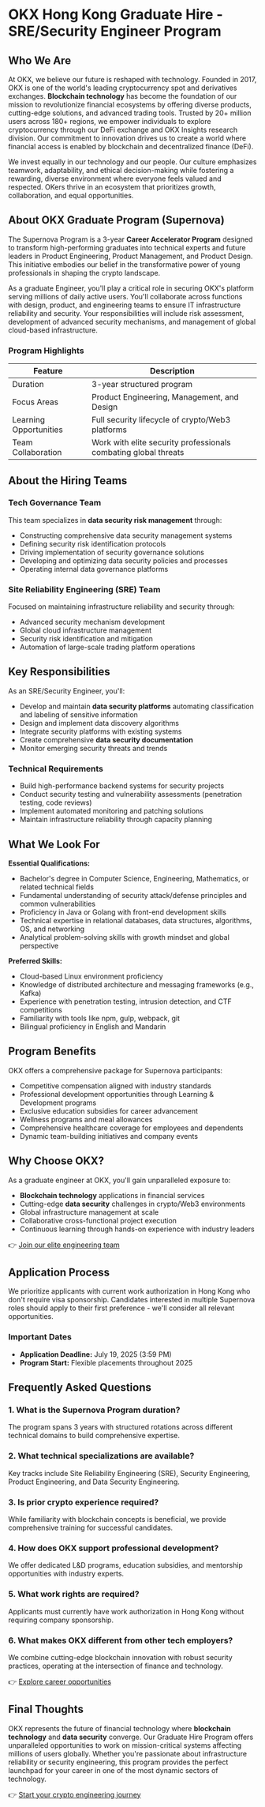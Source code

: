 # OKX Hong Kong Graduate Hire - SRE/Security Engineer Program

## Who We Are

At OKX, we believe our future is reshaped with technology. Founded in 2017, OKX is one of the world's leading cryptocurrency spot and derivatives exchanges. **Blockchain technology** has become the foundation of our mission to revolutionize financial ecosystems by offering diverse products, cutting-edge solutions, and advanced trading tools. Trusted by 20+ million users across 180+ regions, we empower individuals to explore cryptocurrency through our DeFi exchange and OKX Insights research division. Our commitment to innovation drives us to create a world where financial access is enabled by blockchain and decentralized finance (DeFi).

We invest equally in our technology and our people. Our culture emphasizes teamwork, adaptability, and ethical decision-making while fostering a rewarding, diverse environment where everyone feels valued and respected. OKers thrive in an ecosystem that prioritizes growth, collaboration, and equal opportunities.

## About OKX Graduate Program (Supernova)

The Supernova Program is a 3-year **Career Accelerator Program** designed to transform high-performing graduates into technical experts and future leaders in Product Engineering, Product Management, and Product Design. This initiative embodies our belief in the transformative power of young professionals in shaping the crypto landscape.

As a graduate Engineer, you'll play a critical role in securing OKX's platform serving millions of daily active users. You'll collaborate across functions with design, product, and engineering teams to ensure IT infrastructure reliability and security. Your responsibilities will include risk assessment, development of advanced security mechanisms, and management of global cloud-based infrastructure.

### Program Highlights

| Feature                | Description                                                                 |
|------------------------|-----------------------------------------------------------------------------|
| Duration               | 3-year structured program                                                   |
| Focus Areas            | Product Engineering, Management, and Design                                 |
| Learning Opportunities | Full security lifecycle of crypto/Web3 platforms                            |
| Team Collaboration     | Work with elite security professionals combating global threats             |

## About the Hiring Teams

### Tech Governance Team

This team specializes in **data security risk management** through:

- Constructing comprehensive data security management systems
- Defining security risk identification protocols
- Driving implementation of security governance solutions
- Developing and optimizing data security policies and processes
- Operating internal data governance platforms

### Site Reliability Engineering (SRE) Team

Focused on maintaining infrastructure reliability and security through:

- Advanced security mechanism development
- Global cloud infrastructure management
- Security risk identification and mitigation
- Automation of large-scale trading platform operations

## Key Responsibilities

As an SRE/Security Engineer, you'll:

- Develop and maintain **data security platforms** automating classification and labeling of sensitive information
- Design and implement data discovery algorithms
- Integrate security platforms with existing systems
- Create comprehensive **data security documentation**
- Monitor emerging security threats and trends

### Technical Requirements

- Build high-performance backend systems for security projects
- Conduct security testing and vulnerability assessments (penetration testing, code reviews)
- Implement automated monitoring and patching solutions
- Maintain infrastructure reliability through capacity planning

## What We Look For

**Essential Qualifications:**

- Bachelor's degree in Computer Science, Engineering, Mathematics, or related technical fields
- Fundamental understanding of security attack/defense principles and common vulnerabilities
- Proficiency in Java or Golang with front-end development skills
- Technical expertise in relational databases, data structures, algorithms, OS, and networking
- Analytical problem-solving skills with growth mindset and global perspective

**Preferred Skills:**

- Cloud-based Linux environment proficiency
- Knowledge of distributed architecture and messaging frameworks (e.g., Kafka)
- Experience with penetration testing, intrusion detection, and CTF competitions
- Familiarity with tools like npm, gulp, webpack, git
- Bilingual proficiency in English and Mandarin

## Program Benefits

OKX offers a comprehensive package for Supernova participants:

- Competitive compensation aligned with industry standards
- Professional development opportunities through Learning & Development programs
- Exclusive education subsidies for career advancement
- Wellness programs and meal allowances
- Comprehensive healthcare coverage for employees and dependents
- Dynamic team-building initiatives and company events

## Why Choose OKX?

As a graduate engineer at OKX, you'll gain unparalleled exposure to:

- **Blockchain technology** applications in financial services
- Cutting-edge **data security** challenges in crypto/Web3 environments
- Global infrastructure management at scale
- Collaborative cross-functional project execution
- Continuous learning through hands-on experience with industry leaders

👉 [Join our elite engineering team](https://bit.ly/okx-bonus)

## Application Process

We prioritize applicants with current work authorization in Hong Kong who don't require visa sponsorship. Candidates interested in multiple Supernova roles should apply to their first preference - we'll consider all relevant opportunities.

### Important Dates

- **Application Deadline:** July 19, 2025 (3:59 PM)
- **Program Start:** Flexible placements throughout 2025

## Frequently Asked Questions

### 1. What is the Supernova Program duration?

The program spans 3 years with structured rotations across different technical domains to build comprehensive expertise.

### 2. What technical specializations are available?

Key tracks include Site Reliability Engineering (SRE), Security Engineering, Product Engineering, and Data Security Engineering.

### 3. Is prior crypto experience required?

While familiarity with blockchain concepts is beneficial, we provide comprehensive training for successful candidates.

### 4. How does OKX support professional development?

We offer dedicated L&D programs, education subsidies, and mentorship opportunities with industry experts.

### 5. What work rights are required?

Applicants must currently have work authorization in Hong Kong without requiring company sponsorship.

### 6. What makes OKX different from other tech employers?

We combine cutting-edge blockchain innovation with robust security practices, operating at the intersection of finance and technology.

👉 [Explore career opportunities](https://bit.ly/okx-bonus)

## Final Thoughts

OKX represents the future of financial technology where **blockchain technology** and **data security** converge. Our Graduate Hire Program offers unparalleled opportunities to work on mission-critical systems affecting millions of users globally. Whether you're passionate about infrastructure reliability or security engineering, this program provides the perfect launchpad for your career in one of the most dynamic sectors of technology.

👉 [Start your crypto engineering journey](https://bit.ly/okx-bonus)